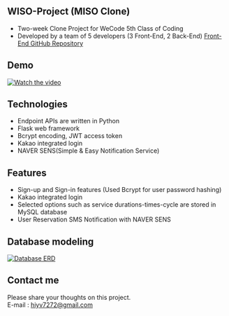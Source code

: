## WISO-Project (MISO Clone)
- Two-week Clone Project for WeCode 5th Class of Coding
- Developed by a team of 5 developers (3 Front-End, 2 Back-End)
[Front-End GitHub Repository](https://github.com/wecode-bootcamp-korea/WISO_frontend)

## Demo
[![Watch the video](https://img.youtube.com/vi/s03DwVVw4YI/0.jpg)](https://youtu.be/s03DwVVw4YI)

## Technologies
- Endpoint APIs are written in Python
- Flask web framework
- Bcrypt encoding, JWT access token
- Kakao integrated login
- NAVER SENS(Simple & Easy Notification Service)  

## Features
- Sign-up and Sign-in features (Used Bcrypt for user password hashing)
- Kakao integrated login
- Selected options such as service durations-times-cycle are stored in MySQL database
- User Reservation SMS Notification with NAVER SENS

## Database modeling
<a target="_blank" rel="noopener noreferrer" href="https://github.com/wecode-bootcamp-korea/WISO_backend/blob/master/WISO_Project_Aquery.png"><img src="https://github.com/wecode-bootcamp-korea/WISO_backend/blob/master/WISO_Project_Aquery.png" alt="Database ERD" style="max-width:100%;"></a>

## Contact me
Please share your thoughts on this project.<br>
E-mail : hiyv7272@gmail.com
